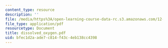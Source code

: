 ```yaml
---
content_type: resource
description: ''
file: /media/https%3A/open-learning-course-data-rc.s3.amazonaws.com/12-097-chemical-investigations-of-boston-harbor-january-iap-2006/bfec1d2aade7c814f43c4eb138cc4398_dissolved_oxygen.pdf
file_type: application/pdf
resourcetype: Document
title: dissolved_oxygen.pdf
uid: bfec1d2a-ade7-c814-f43c-4eb138cc4398
---
```

